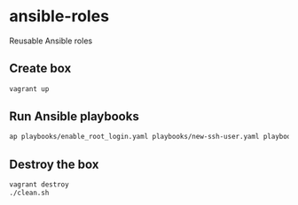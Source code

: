 # ansible-roles
Reusable Ansible roles

## Create box

```bash
vagrant up
```

## Run Ansible playbooks

```bash
ap playbooks/enable_root_login.yaml playbooks/new-ssh-user.yaml playbooks/ssh-hardening.yaml playbooks/update-packages.yaml playbooks/deploy-cluster.yaml
```

## Destroy the box

```bash
vagrant destroy
./clean.sh
```